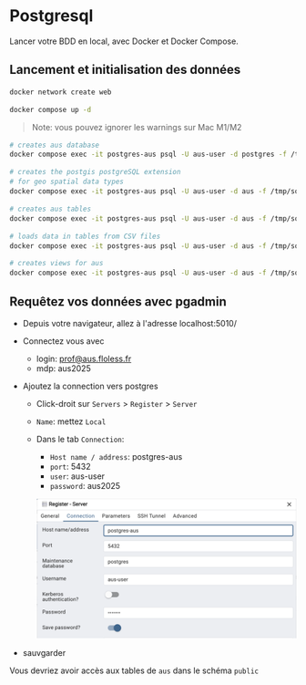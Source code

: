# Postgresql

Lancer votre BDD en local, avec Docker et Docker Compose.

## Lancement et initialisation des données

```sh
docker network create web
```

```sh
docker compose up -d
```

> Note: vous pouvez ignorer les warnings sur Mac M1/M2

```sh
# creates aus database
docker compose exec -it postgres-aus psql -U aus-user -d postgres -f /tmp/sql/create-database.sql
```

```sh
# creates the postgis postgreSQL extension
# for geo spatial data types
docker compose exec -it postgres-aus psql -U aus-user -d aus -f /tmp/sql/create-extension.sql
```

```sh
# creates aus tables
docker compose exec -it postgres-aus psql -U aus-user -d aus -f /tmp/sql/create-tables.sql
```

```sh
# loads data in tables from CSV files
docker compose exec -it postgres-aus psql -U aus-user -d aus -f /tmp/sql/load-data.sql
```

```sh
# creates views for aus
docker compose exec -it postgres-aus psql -U aus-user -d aus -f /tmp/sql/create-views.sql
```

## Requêtez vos données avec pgadmin

- Depuis votre navigateur, allez à l'adresse localhost:5010/
- Connectez vous avec
  - login: prof@aus.floless.fr
  - mdp: aus2025
- Ajoutez la connection vers postgres

  - Click-droit sur `Servers` > `Register` > `Server`
  - `Name`: mettez `Local`
  - Dans le tab `Connection`:

    - `Host name / address`: postgres-aus
    - `port`: 5432
    - `user`: aus-user
    - `password`: aus2025

    ![register](docs/register.png)

- sauvgarder

Vous devriez avoir accès aux tables de `aus` dans le schéma `public`
